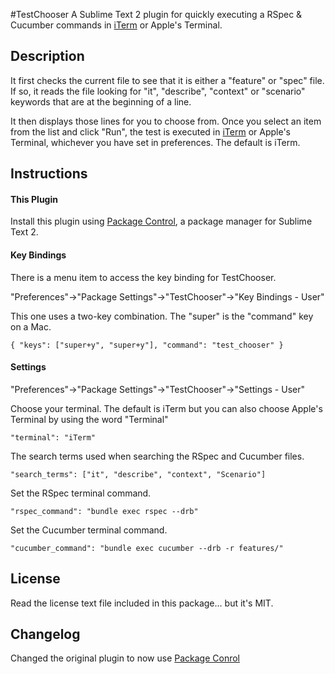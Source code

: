 #TestChooser
A Sublime Text 2 plugin for quickly executing a RSpec & Cucumber commands in [iTerm](http://iterm.sourceforge.net/) or Apple's Terminal.


## Description
It first checks the current file to see that it is either a "feature" or "spec" file. If so, it reads the file looking for "it", "describe", "context" or "scenario" keywords that are at the beginning of a line.

It then displays those lines for you to choose from. Once you select an item from the list and click "Run", the test is executed in [iTerm](http://iterm.sourceforge.net/) or Apple's Terminal, whichever you have set in preferences. The default is iTerm.


## Instructions
#### This Plugin
Install this plugin using [Package Control](http://wbond.net/sublime_packages/package_control), a
package manager for Sublime Text 2.

#### Key Bindings
There is a menu item to access the key binding for TestChooser.

"Preferences"->"Package Settings"->"TestChooser"->"Key Bindings - User"

This one uses a two-key combination. The "super" is the "command" key on a Mac.

`{ "keys": ["super+y", "super+y"], "command": "test_chooser" }`


#### Settings
"Preferences"->"Package Settings"->"TestChooser"->"Settings - User"

Choose your terminal. The default is iTerm but you can also choose Apple's Terminal by using the word "Terminal"

`"terminal": "iTerm"`

The search terms used when searching the RSpec and Cucumber files.

`"search_terms": ["it", "describe", "context", "Scenario"]`

Set the RSpec terminal command.

`"rspec_command": "bundle exec rspec --drb"`

Set the Cucumber terminal command.

`"cucumber_command": "bundle exec cucumber --drb -r features/"`

## License

Read the license text file included in this package... but it's MIT.

## Changelog

Changed the original plugin to now use [Package Conrol](http://wbond.net/sublime_packages/package_control)